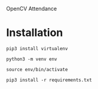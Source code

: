 OpenCV Attendance

# Installation
```
pip3 install virtualenv

python3 -m venv env

source env/bin/activate

pip3 install -r requirements.txt
```
